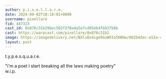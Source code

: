 ```yaml
---
author: p.i.x.e.l.l.a.r.e.
date: 2024-09-02T10:10:01+0000
username: pixellare
fid: 447323
cast_id: 0x876c31b29bec502f2f8a4a5e7cd95eb4fb037b8b
cast: https://warpcast.com/pixellare/0x876c31b2
image: https://imagedelivery.net/BXluQx4ige9GuW0Ia56BHw/602b4dac-a52a-4e02-90b6-be45b2bc0000/original
layout: post
---
```

t.y.p.e.s.q.u.a.r.e.  
  
"i'm a poet i start breaking all the laws making poetry"  
w.i.p.  

<img src='https://imagedelivery.net/BXluQx4ige9GuW0Ia56BHw/602b4dac-a52a-4e02-90b6-be45b2bc0000/original' alt='' referrerpolicy='no-referrer'/>
<img src='https://imagedelivery.net/BXluQx4ige9GuW0Ia56BHw/058417b6-d5ae-4783-4e3c-45a9eb52b900/original' alt='' referrerpolicy='no-referrer'/>